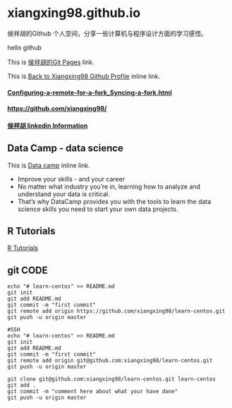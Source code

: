 # xiangxing98.github.io

侯祥胡的Github 个人空间，分享一些计算机与程序设计方面的学习感悟。

hello github

This is [侯祥胡的Git Pages](https://xiangxing98.github.io "侯祥胡的Git Pages") link.

This is [Back to Xiangxing98 Github Profile](https://github.com/xiangxing98 "xiangxing98") inline link.

<h4><a href="Configuring-a-remote-for-a-fork_Syncing-a-fork.html">Configuring-a-remote-for-a-fork_Syncing-a-fork.html</a></h4>

<h4><a href="https://github.com/xiangxing98/">https://github.com/xiangxing98/</a></h4>

<h4><a href="https://www.linkedin.com/in/祥胡-侯-9703b4123">侯祥胡 linkedin Information</a></h4>

## Data Camp - data science
This is [Data camp](http://www.datacamp.com "Data camp") inline link.
- Improve your skills - and your career
- No matter what industry you’re in, learning how to analyze and understand your data is critical. 
- That’s why DataCamp provides you with the tools to learn the data science skills you need to start your own data projects.

## R Tutorials
[R Tutorials](https://www.tutorialspoint.com/r/index.htm "R Tutorials")

## git CODE
``` GIT 
echo "# learn-centos" >> README.md
git init
git add README.md
git commit -m "first commit"
git remote add origin https://github.com/xiangxing98/learn-centos.git
git push -u origin master

#SSH
echo "# learn-centos" >> README.md
git init
git add README.md
git commit -m "first commit"
git remote add origin git@github.com:xiangxing98/learn-centos.git
git push -u origin master

git clone git@github.com:xiangxing98/learn-centos.git learn-centos
git add .
git commit -m "comment here about what your have done"
git push -u origin master
```
